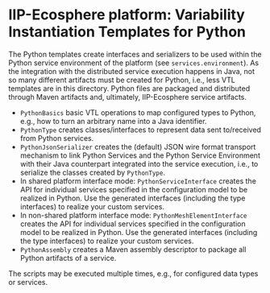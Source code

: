 # IIP-Ecosphere platform: Variability Instantiation Templates for Python

The Python templates create interfaces and serializers to be used within the Python service environment of the platform (see `services.environment`). As the integration with the distributed service execution happens in Java, not so many different artifacts must be created for Python, i.e., less VTL templates are in this directory. Python files are packaged and distributed through Maven artifacts and, ultimately, IIP-Ecosphere service artifacts.

* `PythonBasics` basic VTL operations to map configured types to Python, e.g., how to turn an arbitrary name into a Java identifier. 
* `PythonType` creates classes/interfaces to represent data sent to/received from Python services. 
* `PythonJsonSerializer` creates the (default) JSON wire format transport mechanism to link Python Services and the Python Service Environment with their Java counterpart integrated into the service execution, i.e., to serialize the classes created by `PythonType`. 
* In shared platform interface mode: `PythonServiceInterface` creates the API for individual services specified in the configuration model to be realized in Python. Use the generated interfaces (including the type interfaces) to realize your custom services.
* In non-shared platform interface mode: `PythonMeshElementInterface` creates the API for individual services specified in the configuration model to be realized in Python. Use the generated interfaces (including the type interfaces) to realize your custom services.
* `PythonAssembly` creates a Maven assembly descriptor to package all Python artifacts of a service. 

The scripts may be executed multiple times, e.g., for configured data types or services.